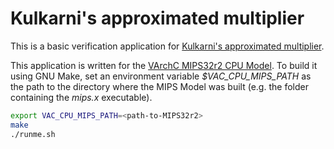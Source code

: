 Kulkarni's approximated multiplier
==================================

This is a basic verification application for
[Kulkarni's approximated multiplier](https://ieeexplore.ieee.org/document/5718826/).

This application is written for the [VArchC MIPS32r2 CPU Model](https://github.com/VArchC/MIPS32r2).
To build it using GNU Make, set an environment variable *$VAC_CPU_MIPS_PATH* as the
path to the directory where the MIPS Model was built (e.g. the folder containing the *mips.x*
executable).
```bash
export VAC_CPU_MIPS_PATH=<path-to-MIPS32r2>
make
./runme.sh
```

